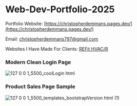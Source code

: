 # Web-Dev-Portfolio-2025

Portfolio Website: [https://christopherdemmans.pages.dev/](https://christopherdemmans.pages.dev/)

Email: [christopherdemmans797@gmail.com](christopherdemmans797@gmail.com)

Websites I Have Made For Clients:
[REFit HVAC/R](https://refitmgmt.com/)

### Modern Clean Login Page
![127 0 0 1_5500_coolLogin html](https://github.com/user-attachments/assets/6d5df725-7f5c-4a46-a4d0-1a803106f1b5)
### Product Sales Page Sample
![127 0 0 1_5500_templates_bootstrapVersion html (1)](https://github.com/user-attachments/assets/67f2de1a-b553-4ed6-a602-37b354d71d0a)
